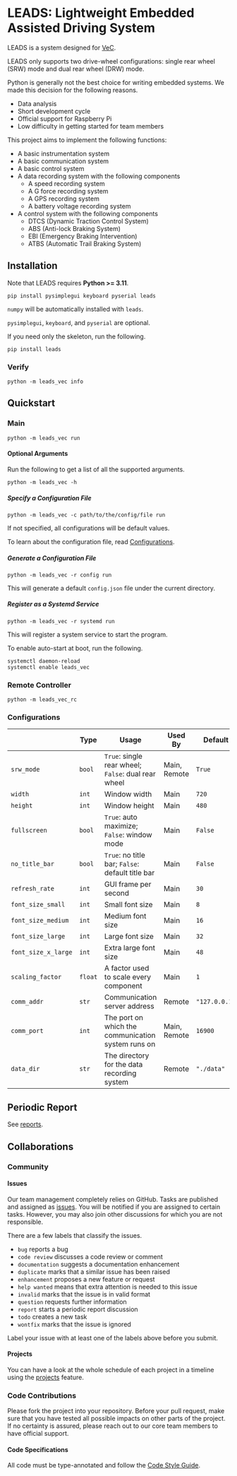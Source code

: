 # LEADS: Lightweight Embedded Assisted Driving System

LEADS is a system designed for [VeC](https://www.villanovacollege.org/giving/vec-project).

LEADS only supports two drive-wheel configurations: single rear wheel (SRW) mode and dual rear wheel (DRW) mode.

Python is generally not the best choice for writing embedded systems. We made this decision for the following reasons.

- Data analysis
- Short development cycle
- Official support for Raspberry Pi
- Low difficulty in getting started for team members

This project aims to implement the following functions:

- A basic instrumentation system
- A basic communication system
- A basic control system
- A data recording system with the following components
  - A speed recording system
  - A G force recording system
  - A GPS recording system
  - A battery voltage recording system
- A control system with the following components
  - DTCS (Dynamic Traction Control System)
  - ABS (Anti-lock Braking System)
  - EBI (Emergency Braking Intervention)
  - ATBS (Automatic Trail Braking System)

## Installation

Note that LEADS requires **Python >= 3.11**.

```shell
pip install pysimplegui keyboard pyserial leads
```

`numpy` will be automatically installed with `leads`.

`pysimplegui`, `keyboard`, and `pyserial` are optional.

If you need only the skeleton, run the following.

```shell
pip install leads
```

### Verify

```shell
python -m leads_vec info
```

## Quickstart

### Main

```shell
python -m leads_vec run
```

#### Optional Arguments

Run the following to get a list of all the supported arguments.

```shell
python -m leads_vec -h
```

##### Specify a Configuration File

```shell
python -m leads_vec -c path/to/the/config/file run
```

If not specified, all configurations will be default values.

To learn about the configuration file, read [Configurations](#Configurations).

##### Generate a Configuration File

```shell
python -m leads_vec -r config run
```

This will generate a default `config.json` file under the current directory.

##### Register as a Systemd Service

```shell
python -m leads_vec -r systemd run
```

This will register a system service to start the program.

To enable auto-start at boot, run the following.

```shell
systemctl daemon-reload
systemctl enable leads_vec
```

### Remote Controller

```shell
python -m leads_vec_rc
```

### Configurations

|                     | Type    | Usage                                               | Used By      | Default       |
|---------------------|---------|-----------------------------------------------------|--------------|---------------|
| `srw_mode`          | `bool`  | `True`: single rear wheel; `False`: dual rear wheel | Main, Remote | `True`        |
| `width`             | `int`   | Window width                                        | Main         | `720`         |
| `height`            | `int`   | Window height                                       | Main         | `480`         |
| `fullscreen`        | `bool`  | `True`: auto maximize; `False`: window mode         | Main         | `False`       |
| `no_title_bar`      | `bool`  | `True`: no title bar; `False`: default title bar    | Main         | `False`       |
| `refresh_rate`      | `int`   | GUI frame per second                                | Main         | `30`          |
| `font_size_small`   | `int`   | Small font size                                     | Main         | `8`           |
| `font_size_medium`  | `int`   | Medium font size                                    | Main         | `16`          |
| `font_size_large`   | `int`   | Large font size                                     | Main         | `32`          |
| `font_size_x_large` | `int`   | Extra large font size                               | Main         | `48`          |
| `scaling_factor`    | `float` | A factor used to scale every component              | Main         | `1`           |
| `comm_addr`         | `str`   | Communication server address                        | Remote       | `"127.0.0.1"` |
| `comm_port`         | `int`   | The port on which the communication system runs on  | Main, Remote | `16900`       |
| `data_dir`          | `str`   | The directory for the data recording system         | Remote       | `"./data"`    |

## Periodic Report

See [reports](docs/reports).

## Collaborations

### Community

#### Issues

Our team management completely relies on GitHub. Tasks are published and assigned
as [issues](https://github.com/ProjectNeura/LEADS/issues). You will be notified if you are assigned to certain tasks.
However, you may also join other discussions for which you are not responsible.

There are a few labels that classify the issues.

- `bug` reports a bug
- `code review` discusses a code review or comment
- `documentation` suggests a documentation enhancement
- `duplicate` marks that a similar issue has been raised
- `enhancement` proposes a new feature or request
- `help wanted` means that extra attention is needed to this issue
- `invalid` marks that the issue is in valid format
- `question` requests further information
- `report` starts a periodic report discussion
- `todo` creates a new task
- `wontfix` marks that the issue is ignored

Label your issue with at least one of the labels above before you submit.

#### Projects

You can have a look at the whole schedule of each project in a timeline using
the [projects](https://github.com/orgs/ProjectNeura/projects/) feature.

### Code Contributions

Please fork the project into your repository. Before your pull request, make sure that you have tested all possible
impacts on other parts of the project. If no certainty is assured, please reach out to our core team members to have
official support.

#### Code Specifications

All code must be type-annotated and follow the [Code Style Guide](docs/Code%20Style%20Guide.md).
